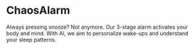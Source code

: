 # ChaosAlarm
Always pressing snooze? Not anymore. Our 3-stage alarm activates your body and mind. With AI, we aim to personalize wake-ups and understand your sleep patterns.
